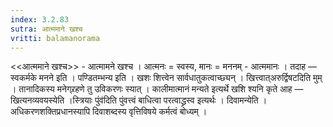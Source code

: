 ```yaml
---
index: 3.2.83
sutra: आत्ममाने खश्च
vritti: balamanorama
---
```


<<आत्ममाने खश्च>> - आत्मामने खश्च । आत्मनः = स्वस्य, मानः = मननम् - आत्ममानः । तदाह —  स्वकर्मके मनने इति । पण्डितम्भन्य इति । खशः शित्त्वेन सार्वधातुकत्वाच्छ्यन् । खित्त्वात्अरुर्द्विषटदिति मुम् । तानादिकस्य मनेग्र्रहणे तु उविकरणः स्यात् । कालीमात्मानं मन्यते इत्यर्थे खशि श्यनि कृते आह —  खित्यनव्यवयस्येति ।स्त्रियाः पुंव॑दिति पुंवत्त्वं बाधित्वा परत्वाद्ध्रस्व इत्यर्थः । दिवामन्येति । अधिकरणशक्तिप्रधानस्यापि दिवाशब्दस्य वृत्तिविषये कर्मत्वं बोध्यम् । 